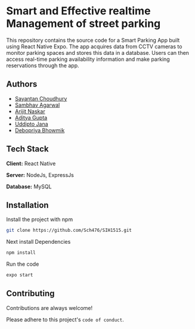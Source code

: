 
# Smart and Effective realtime Management of street parking

This repository contains the source code for a Smart Parking App built using React Native Expo. The app acquires data from CCTV cameras to monitor parking spaces and stores this data in a database. Users can then access real-time parking availability information and make parking reservations through the app.


## Authors

- [Sayantan Choudhury](https://www.github.com/Sch476)
- [Sambhav Agarwal](https://www.github.com/Sambhav987)
- [Arijit Naskar](https://github.com/Hello-Arijit)
- [Aditya Gupta](https://github.com/Aditya-CodeCraft)
- [Uddipto Jana](https://www.github.com/uddiptojana10)
- [Debopriya Bhowmik](https://github.com/Debopriya1)


## Tech Stack

**Client:** React Native

**Server:** NodeJs, ExpressJs

**Database:** MySQL 


## Installation

Install the project with npm

```bash
git clone https://github.com/Sch476/SIH1515.git
```
Next install Dependencies
```bash
npm install
```
Run the code
```bash
expo start
```
    
## Contributing

Contributions are always welcome!

Please adhere to this project's `code of conduct`.

